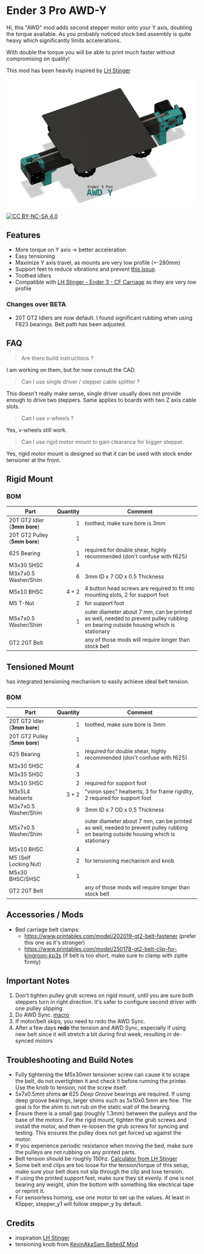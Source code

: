 
# Ender 3 Pro AWD-Y

Hi, this "AWD" mod adds second stepper motor onto your Y axis, doubling the torque available. As you probably noticed stock bed assembly is quite heavy which significantly limits accelerations. 

With double the torque you will be able to print much faster without compromising on quality!

This mod has been heavily inspired by [LH Stinger](https://github.com/lhndo/LH-Stinger/tree/main)

![Image of Y axis with two stepper motors](Images/cover.png)  

[![CC BY-NC-SA 4.0][cc-by-nc-sa-shield]][cc-by-nc-sa]

[cc-by-nc-sa]: http://creativecommons.org/licenses/by-nc-sa/4.0/
[cc-by-nc-sa-image]: https://licensebuttons.net/l/by-nc-sa/4.0/88x31.png
[cc-by-nc-sa-shield]: https://img.shields.io/badge/License-CC%20BY--NC--SA%204.0-lightgrey.svg

## Features
- More torque on Y axis -> better acceleration
- Easy tensioning
- Maximize Y axis travel, as mounts are very low profile (+-280mm)
- Support feet to reduce vibrations and prevent [this issue](https://youtu.be/1tBwaWnOHKY?si=pGgoMI5P9Bu9fiOg&t=324).
- Toothed idlers
- Compatible with [LH Stinger - Ender 3 - CF Carriage](https://discord.com/channels/1167067314781429831/1209625504425054271) as they are very low profile

### Changes over BETA
- 20T GT2 Idlers are now default. I found significant rubbing when using F623 bearings. Belt path has been adjusted.

## FAQ

> Are there build instructions ? 

I am working on them, but for now consult the CAD.

> Can I use single driver / stepper cable splitter ?

This doesn't really make sense, single driver usually does not provide enough to drive two steppers. Same applies to boards with two Z axis cable slots.

> Can I use v-wheels ?

Yes, v-wheels still work. 

> Can I use rigid motor mount to gain clearance for bigger stepper.

Yes, rigid motor mount is designed so that it can be used with stock ender tensioner at the front.

## Rigid Mount 

### BOM

| Part                            | Quantity | Comment                                                                                                                     |
| ------------------------------- | -------: | --------------------------------------------------------------------------------------------------------------------------- |
| 20T GT2 Idler (**3mm bore**)    |        1 | toothed, make sure bore is 3mm                                                                                              |
| 20T GT2 Pulley (**5mm bore**)   |        1 |                                                                                                                             |
| 625 Bearing                     |        1 | required for double shear, highly recommended (don't confuse with f625)                                                     |
| M3x30 SHSC                      |        4 |                                                                                                                             |
| M3x7x0.5 Washer/Shim            |        6 | 3mm ID x 7 OD x 0.5 Thickness                                                                                               |
| M5x10 BHSC                      |    4 + 2 | 4 button head screws are required to fit into mounting slots, 2 for support foot                                            |
| M5 T-Nut                        |        2 | for support foot                                                                                                            |
| M5x7x0.5 Washer/Shim            |        1 | outer diameter about 7 mm, can be printed as well, needed to prevent pulley rubbing on bearing outside housing which is stationary |
| GT2 2GT Belt                    |          | any of those mods will require longer than stock belt                                                                       |

## Tensioned Mount

has integrated tensioning mechanism to easily achieve ideal belt tension.

### BOM
| Part                            | Quantity | Comment                                                                                                                            |
| ------------------------------- | -------: | ---------------------------------------------------------------------------------------------------------------------------------- |
| 20T GT2 Idler (**3mm bore**)    |        1 | toothed, make sure bore is 3mm                                                                                                     |
| 20T GT2 Pulley (**5mm bore**)   |        1 |                                                                                                                                    |
| 625 Bearing                     |        1 | required for double shear, highly recommended (don't confuse with f625)                                                            |
| M3x30 SHSC                      |        4 |                                                                                                                                    |
| M3x35 SHSC                      |        3 |                                                                                                                                    |
| M3x10 SHSC                      |        2 | required for support foot                                                                                                          |
| M3x5L4 heatserts                |    3 + 2 | "voron spec" heatserts, 3 for frame rigidity, 2 required for support foot                                                          |
| M3x7x0.5 Washer/Shim            |        9 | 3mm ID x 7 OD x 0.5 Thickness                                                                                                      |
| M5x7x0.5 Washer/Shim            |        1 | outer diameter about 7 mm, can be printed as well, needed to prevent pulley rubbing on bearing outside housing which is stationary |
| M5x10 BHSC                      |        4 |                                                                                                                                    |
| M5 (Self Locking Nut)           |        2 | for tensioning mechanism and knob                                                                                                  |
| M5x30 BHSC/SHSC                 |        1 |                                                                                                                                    |
| GT2 2GT Belt                    |          | any of those mods will require longer than stock belt                                                                              |


## Accessories / Mods

- Bed carriage belt clamps: 
  - https://www.printables.com/model/202019-gt2-belt-fastener (prefer this one as it's stronger)
  - https://www.printables.com/model/250178-gt2-belt-clip-for-kingroon-kp3s (if belt is too short, make sure to clamp with ziptie firmly)

## Important Notes

1. Don't tighten pulley grub screws on rigid mount, until you are sure both steppers turn in right direction. It's safer to configure second driver with one pulley slipping.
2. Do AWD Sync. [macro](https://github.com/lhndo/LH-Stinger/blob/main/Config/Klipper_Config/mymacros.cfg#L773)
3. If motor/belt skips, you need to redo the AWD Sync.
4. After a few days **redo** the tension and AWD Sync, especially if using new belt since it will stretch a bit during first week, resulting in de-synced motors

## Troubleshooting and Build Notes

- Fully tightening the M5x30mm tensioner screw can cause it to scrape the belt, do not overtighten it and check it before running the printer. Use the knob to tension, not the screw itself.
- 5x7x0.5mm shims __or__ 625 *Deep Groove* bearings are required. If using deep groove bearings, larger shims such as 5x10x0.5mm are fine. The goal is for the shim to not rub on the static wall of the bearing.
- Ensure there is a small gap (roughly 1.3mm) between the pulleys and the base of the motors. For the rigid mount, tighten the grub screws and install the motor, and then re-loosen the grub screws for syncing and testing. This ensures the pulley does not get forced up against the motor.
- If you experience periodic resistance when moving the bed, make sure the pulleys are not rubbing on any printed parts.
- Belt tension should be roughly 150hz. [Calculator from LH Stinger](https://docs.google.com/spreadsheets/d/1mgBJEO6Ef19EgX-LgE-lGDI9BayG98oX33mT0myVEUg/edit?gid=1590186229#gid=1590186229)
- Some belt end clips are too loose for the tension/torque of this setup, make sure your belt does not slip through the clip and lose tension.
- If using the printed support feet, make sure they sit evenly. If one is not bearing any weight, shim the bottom with something like electrical tape or reprint it.
- For sensorless homing, use _one_ motor to set up the values. At least in Klipper, stepper_y1 will follow stepper_y by default.

## Credits

- inspiration [LH Stinger](https://github.com/lhndo/LH-Stinger/tree/main) 
- tensioning knob from [KevinAkaSam BeltedZ Mod](https://github.com/kevinakasam/BeltDrivenEnder3)
